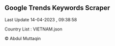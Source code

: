 

## Google Trends Keywords Scraper 
 
Last Update 14-04-2023 , 09:38:58

Country List :
VIETNAM.json



© Abdul Muttaqin 
